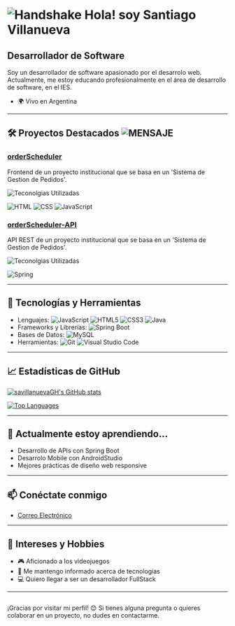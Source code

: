 
![Handshake](https://user-images.githubusercontent.com/18350557/176309783-0785949b-9127-417c-8b55-ab5a4333674e.gif) Hola! soy Santiago Villanueva
===========================================================================================================================================

Desarrollador de Software
-------------------------

Soy un desarrollador de software apasionado por el desarrolo web. Actualmente, me estoy educando profesionalmente en el área de desarrollo de software, en el IES.

* 🌍  Vivo en Argentina

---

## 🛠 Proyectos Destacados ![MENSAJE](https://img.shields.io/badge/Propuestos_por_la_Institución_a_la_que_asisto-IES-darkred)
### [orderScheduler](https://github.com/savillanuevaGH/orderScheduler)
Frontend de un proyecto institucional que se basa en un 'Sistema de Gestion de Pedidos'.

![Teconolgias Utilizadas](https://img.shields.io/badge/Tecnologias_Utilizadas-Frontend-darkslateblue)

![HTML](https://img.shields.io/badge/HTML5-HTML5-F05032?logo=html5)
![CSS](https://img.shields.io/badge/CSS3-CSS3-007ACC?logo=css3&logoColor=blue)
![JavaScript](https://img.shields.io/badge/JS-JavaScript-F7DF1E?logo=javascript)

### [orderScheduler-API](https://github.com/savillanuevaGH/orderScheduler-API)
API REST de un proyecto institucional que se basa en un 'Sistema de Gestion de Pedidos'.

![Teconolgias Utilizadas](https://img.shields.io/badge/Tecnologias_Utilizadas-Backend-darkgreen)

![Spring](https://img.shields.io/badge/Spring-Spring-6DB33F?logo=spring)

---


## 🚀 Tecnologías y Herramientas

- Lenguajes: ![JavaScript](https://img.shields.io/badge/JavaScript-F7DF1E?style=for-the-badge&logo=javascript&logoColor=black)
![HTML5](https://img.shields.io/badge/html5-%23E34F26.svg?style=for-the-badge&logo=html5&logoColor=white)
![CSS3](https://img.shields.io/badge/css3-%231572B6.svg?style=for-the-badge&logo=css3&logoColor=white)
![Java](https://img.shields.io/badge/java-%23ED8B00.svg?style=for-the-badge&logo=openjdk&logoColor=white)
- Frameworks y Librerías:  ![Spring Boot](https://img.shields.io/badge/Spring%20Boot-6DB33F?style=for-the-badge&logo=springboot&logoColor=white)
- Bases de Datos:  ![MySQL](https://img.shields.io/badge/MySQL-4479A1?style=for-the-badge&logo=mysql&logoColor=white)
- Herramientas:  ![Git](https://img.shields.io/badge/Git-F05032?style=for-the-badge&logo=git&logoColor=white) ![Visual Studio Code](https://img.shields.io/badge/VS%20Code-007ACC?style=for-the-badge&logo=visualstudiocode&logoColor=white)
---

## 📈 Estadísticas de GitHub

<a href="http://www.github.com/savillanuevaGH"><img src="https://github-readme-stats.vercel.app/api?username=savillanuevaGH&show_icons=true&hide=&count_private=true&title_color=0891b2&text_color=ffffff&icon_color=0891b2&bg_color=1c1917&hide_border=true&show_icons=true" alt="savillanuevaGH's GitHub stats" /></a>

<a href="https://github.com/savillanuevaGH" align="left"><img src="https://github-readme-stats.vercel.app/api/top-langs/?username=savillanuevaGH&langs_count=10&title_color=0891b2&text_color=ffffff&icon_color=0891b2&bg_color=1c1917&hide_border=true&locale=en&custom_title=Top%20%Languages" alt="Top Languages" /></a>

---

## 🌱 Actualmente estoy aprendiendo...
- Desarrollo de APIs con Spring Boot
- Desarrolo Mobile con AndroidStudio
- Mejores prácticas de diseño web responsive

---

## 📫 Conéctate conmigo
- [Correo Electrónico](mailto:santiagovillanueva702@gmail.com)

---

## 🎯 Intereses y Hobbies
- 🎮 Aficionado a los videojuegos
- 📄 Me mantengo informado acerca de tecnologias
- 💻 Quiero llegar a ser un desarrollador FullStack

---

<img src="https://komarev.com/ghpvc/?username=savillanuevaGH&style=flat-square&color=blue" alt=""/>

¡Gracias por visitar mi perfil! 😊 Si tienes alguna pregunta o quieres colaborar en un proyecto, no dudes en contactarme.
